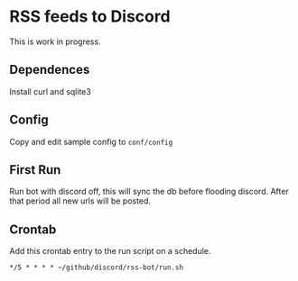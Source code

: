# RSS feeds to Discord

This is work in progress. 

## Dependences 

Install curl and sqlite3

## Config

Copy and edit sample config to `conf/config`


## First Run

Run bot with discord off, this will sync the db before flooding discord. After that period all new urls will be posted.

## Crontab

Add this crontab entry to the run script on a schedule.

`*/5 * * * * ~/github/discord/rss-bot/run.sh`

